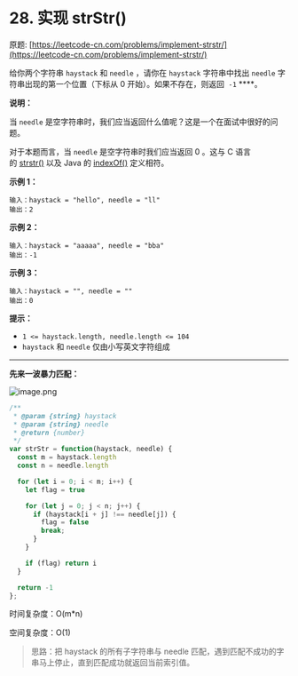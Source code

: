 # 28. 实现 strStr()

原题: [https://leetcode-cn.com/problems/implement-strstr/](https://leetcode-cn.com/problems/implement-strstr/)

给你两个字符串 `haystack` 和 `needle` ，请你在 `haystack` 字符串中找出 `needle` 字符串出现的第一个位置（下标从 0 开始）。如果不存在，则返回  `-1` ****。

**说明：**

当 `needle` 是空字符串时，我们应当返回什么值呢？这是一个在面试中很好的问题。

对于本题而言，当 `needle` 是空字符串时我们应当返回 0 。这与 C 语言的 [strstr()](https://baike.baidu.com/item/strstr/811469) 以及 Java 的 [indexOf()](https://docs.oracle.com/javase/7/docs/api/java/lang/String.html#indexOf(java.lang.String)) 定义相符。

**示例 1：**

```
输入：haystack = "hello", needle = "ll"
输出：2

```

**示例 2：**

```
输入：haystack = "aaaaa", needle = "bba"
输出：-1

```

**示例 3：**

```
输入：haystack = "", needle = ""
输出：0

```

**提示：**

- `1 <= haystack.length, needle.length <= 104`
- `haystack` 和 `needle` 仅由小写英文字符组成

***

**先来一波暴力匹配：**

![image.png](https://s2.loli.net/2022/04/03/fO8MFdRraHTLtnw.png)

```jsx
/**
 * @param {string} haystack
 * @param {string} needle
 * @return {number}
 */
var strStr = function(haystack, needle) {
  const m = haystack.length
  const n = needle.length

  for (let i = 0; i < m; i++) {
    let flag = true

    for (let j = 0; j < n; j++) {
      if (haystack[i + j] !== needle[j]) {
        flag = false
        break;
      }
    }

    if (flag) return i
  }

  return -1
};
```

时间复杂度：O(m*n)

空间复杂度：O(1)

> 思路：把 haystack 的所有子字符串与 needle 匹配，遇到匹配不成功的字串马上停止，直到匹配成功就返回当前索引值。

